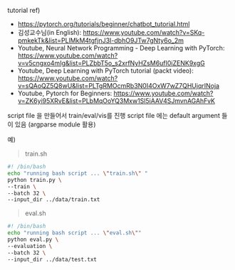 tutorial ref) 
- https://pytorch.org/tutorials/beginner/chatbot_tutorial.html
- 김성교수님(in English): https://www.youtube.com/watch?v=SKq-pmkekTk&list=PLlMkM4tgfjnJ3I-dbhO9JTw7gNty6o_2m
- Youtube, Neural Network Programming - Deep Learning with PyTorch: https://www.youtube.com/watch?v=v5cngxo4mIg&list=PLZbbT5o_s2xrfNyHZsM6ufI0iZENK9xgG
- Youtube, Deep Learning with PyTorch tutorial (packt video): https://www.youtube.com/watch?v=sQAoQZ5Q8wU&list=PLTgRMOcmRb3N0I4OxW7wZ7QHUjqrINoja
- Youtube, Pytorch for Beginners: https://www.youtube.com/watch?v=ZK6yi95XRvE&list=PLbMqOoYQ3Mxw1Sl5iAAV4SJmvnAGAhFvK


script file 을 만들어서 train/eval/vis를 진행
script file 에는 default argument 들이 있음 (argparse module 활용)

예)
> train.sh
~~~bash
#! /bin/bash
echo "running bash script ... \"train.sh\" "
python train.py \
--train \
--batch 32 \
--input_dir ../data/train.txt
~~~

> eval.sh
~~~bash
#! /bin/bash
echo "running bash script ... \"eval.sh\""
python eval.py \
--evaluation \
--batch 32 \
--input_dir ../data/test.txt
~~~

